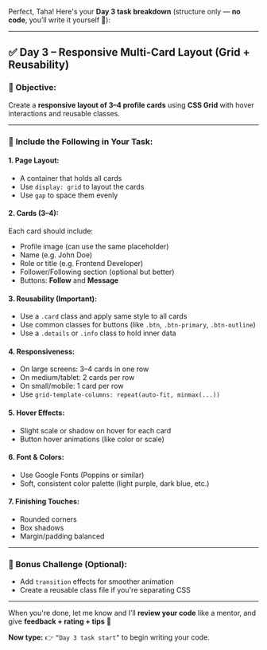 Perfect, Taha! Here's your **Day 3 task breakdown** (structure only — **no code**, you’ll write it yourself 💪):

---

## ✅ **Day 3 – Responsive Multi-Card Layout (Grid + Reusability)**

### 🎯 Objective:

Create a **responsive layout of 3–4 profile cards** using **CSS Grid** with hover interactions and reusable classes.

---

### 🧩 **Include the Following in Your Task:**

#### 1. **Page Layout:**

* A container that holds all cards
* Use `display: grid` to layout the cards
* Use `gap` to space them evenly

#### 2. **Cards (3–4):**

Each card should include:

* Profile image (can use the same placeholder)
* Name (e.g. John Doe)
* Role or title (e.g. Frontend Developer)
* Follower/Following section (optional but better)
* Buttons: **Follow** and **Message**

#### 3. **Reusability (Important):**

* Use a `.card` class and apply same style to all cards
* Use common classes for buttons (like `.btn`, `.btn-primary`, `.btn-outline`)
* Use a `.details` or `.info` class to hold inner data

#### 4. **Responsiveness:**

* On large screens: 3–4 cards in one row
* On medium/tablet: 2 cards per row
* On small/mobile: 1 card per row
* Use `grid-template-columns: repeat(auto-fit, minmax(...))`

#### 5. **Hover Effects:**

* Slight scale or shadow on hover for each card
* Button hover animations (like color or scale)

#### 6. **Font & Colors:**

* Use Google Fonts (Poppins or similar)
* Soft, consistent color palette (light purple, dark blue, etc.)

#### 7. **Finishing Touches:**

* Rounded corners
* Box shadows
* Margin/padding balanced

---

### 📝 Bonus Challenge (Optional):

* Add `transition` effects for smoother animation
* Create a reusable class file if you're separating CSS

---

When you're done, let me know and I’ll **review your code** like a mentor, and give **feedback + rating + tips** 💯

**Now type:**
👉 `“Day 3 task start”`
to begin writing your code.
